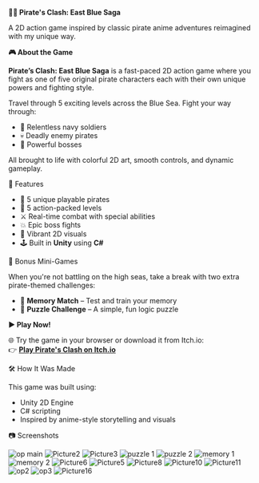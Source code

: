 **🏴‍☠️ Pirate's Clash: East Blue Saga**

A 2D action game inspired by classic pirate anime adventures reimagined with my unique way.

**🎮 About the Game**

**Pirate’s Clash: East Blue Saga** is a fast-paced 2D action game where you fight as one of five original pirate characters each with their own unique powers and fighting style.  

Travel through 5 exciting levels across the Blue Sea. Fight your way through:

- 👮 Relentless navy soldiers  
- 💀 Deadly enemy pirates  
- 👹 Powerful bosses  

All brought to life with colorful 2D art, smooth controls, and dynamic gameplay.

🎯 Features

- 🏴 5 unique playable pirates  
- 🌊 5 action-packed levels  
- ⚔️ Real-time combat with special abilities  
- 💥 Epic boss fights  
- 🎨 Vibrant 2D visuals  
- 🕹️ Built in **Unity** using **C#**

🎁 Bonus Mini-Games

When you're not battling on the high seas, take a break with two extra pirate-themed challenges:

- 🧠 **Memory Match** – Test and train your memory  
- 🧩 **Puzzle Challenge** – A simple, fun logic puzzle  

**▶️ Play Now!**

🌐 Try the game in your browser or download it from Itch.io:  
👉 [**Play Pirate's Clash on Itch.io**](https://isha-syklz.itch.io/pirates-clash-east-blue-saga)

🛠️ How It Was Made

This game was built using:

- Unity 2D Engine  
- C# scripting 
- Inspired by anime-style storytelling and visuals

📷 Screenshots

![op main](https://github.com/user-attachments/assets/f005e615-0df3-4d9c-a805-6c0d9abbd409)
![Picture2](https://github.com/user-attachments/assets/f0abba9e-fd68-4004-801e-ed61e09d18a4)
![Picture3](https://github.com/user-attachments/assets/c182df2a-3ec0-4d5d-9417-ac09dce6974e)
![puzzle 1](https://github.com/user-attachments/assets/4512aec5-cf20-48b9-83e4-8eb3b25defd7)
![puzzle 2](https://github.com/user-attachments/assets/5b1e4cb5-bac9-407b-a20d-beaa3fbda221)
![memory 1](https://github.com/user-attachments/assets/4908e7c3-296a-4263-b44d-613c4eab3b48)
![memory 2](https://github.com/user-attachments/assets/5c2a95bb-ab2d-4462-95a7-291a8329dbbe)
![Picture6](https://github.com/user-attachments/assets/e875714e-0918-4199-8e07-3a4bb1ec6f6c)
![Picture5](https://github.com/user-attachments/assets/289ba4d0-2961-4d32-a7bf-be002074ec74)
![Picture8](https://github.com/user-attachments/assets/2c8fe9c4-a1c8-4dea-b814-74ced1eb280e)
![Picture10](https://github.com/user-attachments/assets/d56e3948-bcc3-42fb-b3bb-91a07fdb03df)
![Picture11](https://github.com/user-attachments/assets/6247299c-3775-47c1-82f9-638c6c499022)
![op2](https://github.com/user-attachments/assets/fca49b36-6ae9-4d90-89b9-f6c505b32b5a)
![op3](https://github.com/user-attachments/assets/2be9adf0-5a50-4a4f-b4e6-a26ad00648cc)
![Picture16](https://github.com/user-attachments/assets/ac190865-598f-4209-81e3-edc43a1b14c9)


